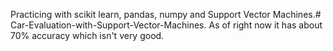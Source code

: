 Practicing with scikit learn, pandas, numpy and Support Vector Machines.# Car-Evaluation-with-Support-Vector-Machines. As of right now it has about 70% accuracy which isn't very good.
